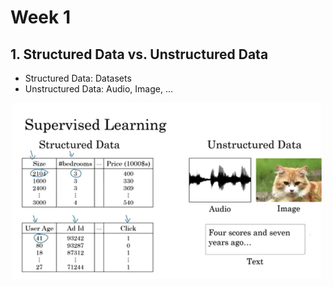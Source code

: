 # Week 1

## 1. Structured Data vs. Unstructured Data

+ Structured Data: Datasets
+ Unstructured Data: Audio, Image, ...

<p align="center">
  <img src="res/img/img1.png" width="500"/>
</p>